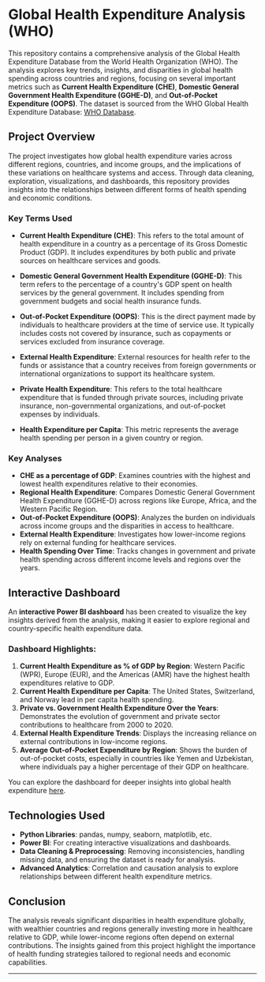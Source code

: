 # **Global Health Expenditure Analysis (WHO)**

This repository contains a comprehensive analysis of the Global Health Expenditure Database from the World Health Organization (WHO). The analysis explores key trends, insights, and disparities in global health spending across countries and regions, focusing on several important metrics such as **Current Health Expenditure (CHE)**, **Domestic General Government Health Expenditure (GGHE-D)**, and **Out-of-Pocket Expenditure (OOPS)**. The dataset is sourced from the WHO Global Health Expenditure Database: [WHO Database](https://apps.who.int/nha/database/Select/Indicators/en).

## **Project Overview**
The project investigates how global health expenditure varies across different regions, countries, and income groups, and the implications of these variations on healthcare systems and access. Through data cleaning, exploration, visualizations, and dashboards, this repository provides insights into the relationships between different forms of health spending and economic conditions.

### **Key Terms Used**
- **Current Health Expenditure (CHE)**: This refers to the total amount of health expenditure in a country as a percentage of its Gross Domestic Product (GDP). It includes expenditures by both public and private sources on healthcare services and goods.
  
- **Domestic General Government Health Expenditure (GGHE-D)**: This term refers to the percentage of a country's GDP spent on health services by the general government. It includes spending from government budgets and social health insurance funds.

- **Out-of-Pocket Expenditure (OOPS)**: This is the direct payment made by individuals to healthcare providers at the time of service use. It typically includes costs not covered by insurance, such as copayments or services excluded from insurance coverage.

- **External Health Expenditure**: External resources for health refer to the funds or assistance that a country receives from foreign governments or international organizations to support its healthcare system.

- **Private Health Expenditure**: This refers to the total healthcare expenditure that is funded through private sources, including private insurance, non-governmental organizations, and out-of-pocket expenses by individuals.

- **Health Expenditure per Capita**: This metric represents the average health spending per person in a given country or region.

### **Key Analyses**
- **CHE as a percentage of GDP**: Examines countries with the highest and lowest health expenditures relative to their economies.
- **Regional Health Expenditure**: Compares Domestic General Government Health Expenditure (GGHE-D) across regions like Europe, Africa, and the Western Pacific Region.
- **Out-of-Pocket Expenditure (OOPS)**: Analyzes the burden on individuals across income groups and the disparities in access to healthcare.
- **External Health Expenditure**: Investigates how lower-income regions rely on external funding for healthcare services.
- **Health Spending Over Time**: Tracks changes in government and private health spending across different income levels and regions over the years.

## **Interactive Dashboard**
An **interactive Power BI dashboard** has been created to visualize the key insights derived from the analysis, making it easier to explore regional and country-specific health expenditure data.

### **Dashboard Highlights**:
1. **Current Health Expenditure as % of GDP by Region**: Western Pacific (WPR), Europe (EUR), and the Americas (AMR) have the highest health expenditures relative to GDP.
2. **Current Health Expenditure per Capita**: The United States, Switzerland, and Norway lead in per capita health spending.
3. **Private vs. Government Health Expenditure Over the Years**: Demonstrates the evolution of government and private sector contributions to healthcare from 2000 to 2020.
4. **External Health Expenditure Trends**: Displays the increasing reliance on external contributions in low-income regions.
5. **Average Out-of-Pocket Expenditure by Region**: Shows the burden of out-of-pocket costs, especially in countries like Yemen and Uzbekistan, where individuals pay a higher percentage of their GDP on healthcare.

You can explore the dashboard for deeper insights into global health expenditure [here](https://github.com/rudrapatel29/Global-Health-Expenditure/blob/main/global_health_expenditure_dashboard.pdf).

## **Technologies Used**
- **Python Libraries**: pandas, numpy, seaborn, matplotlib, etc.
- **Power BI**: For creating interactive visualizations and dashboards.
- **Data Cleaning & Preprocessing**: Removing inconsistencies, handling missing data, and ensuring the dataset is ready for analysis.
- **Advanced Analytics**: Correlation and causation analysis to explore relationships between different health expenditure metrics.

## **Conclusion**
The analysis reveals significant disparities in health expenditure globally, with wealthier countries and regions generally investing more in healthcare relative to GDP, while lower-income regions often depend on external contributions. The insights gained from this project highlight the importance of health funding strategies tailored to regional needs and economic capabilities.

---
